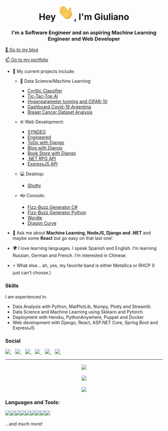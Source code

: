 
<h1 align="center">Hey <img src="Hi.gif" height="50px" />, I'm Giuliano</h1>
<h3 align="center">I'm a Software Engineer and an aspiring Machine Learning Engineer and Web Developer </h3>  
 
 
[📝 Go to my blog](https://www.giulianopertile.com)
   
  
[📫 Go to my portfolio](https://francofgp.github.io/) 

- 🔭 My current projects include:
  - 🧪 Data Science/Machine Learning:
    -  [Cyrillic Classifier](https://github.com/francofgp/Machine-Learning-Cyrillic-Classifier)
    -  [Tic-Tac-Toe AI](https://github.com/francofgp/Tic-Tac-Toe-Gym)
    -  [Hyperparameter tunning and CIFAR-10](https://github.com/francofgp/Hyperparameter-Tuning-and-CIFAR-10) 
    -  [Dashboard Covid-19 Argentina](https://github.com/francofgp/streamlit-Casos-Covid-19-Argentina)
    -  [Breast Cancer Dataset Analysis](https://github.com/francofgp/Breast-Cancer-Dataset-Analysis)

    
  - 🌐 Web Development:
     - [SYNDEO](https://github.com/francofgp/Syndeo)
     - [Engineered](https://github.com/francofgp/Engineered)
     - [ToDo with Django](https://github.com/francofgp/Todo-App-Web-Django)
     - [Blog with Django](https://github.com/francofgp/Blog-Django)
     - [Book Store with Django](https://github.com/francofgp/Book-Store-Django-Docker)
     - [.NET RPG API](https://github.com/francofgp/DotNet-RPG-API)
     - [ExpressJS API](https://github.com/francofgp/to-do-expressJS-api)
     
     
      
  - 💻 Desktop:
     - [Shutty](https://github.com/francofgp/shutty-a-shutdown-timer) 
      
  - 👓 Console:
     - [Fizz-Buzz Generator C#](https://github.com/francofgp/Fizz-Buzz-Generator)
     - [Fizz-Buzz Generator Python](https://github.com/francofgp/fizz-buzz-generator-python)
     - [Wordle](https://github.com/francofgp/wordle)
     - [Dragon Curve](https://github.com/francofgp/dragon-curve)
<!--  SQL 
- 🌱 Check out my [website](https://harsh-2420.github.io/) to learn more about me and my experience.

- 👯 I'm currently doing Ken Jee's 66 Day Challenge and learning deployment of ML models.
-->
- 💬 Ask me about **Machine Learning, NodeJS, Django and .NET** and maybe some **React** but go easy on that last one!

- 🌍 I love learning languages. I speak Spanish and English. I’m learning Russian, German and French. I’m interested in Chinese.

- ⚡ What else... ah, yes, my favorite band is either Metallica or RHCP (I just can't choose.)

### Skills
I am experienced in:
- Data Analysis with Python, MatPlotLib, Numpy, Plotly and Streamlit.
- Data Science and Machine Learning using  Sklearn and Pytorch
- Deployment with  Heroku, PythonAnywhere, Puppet and Docker
- Web development with Django, React, ASP.NET Core, Spring Boot and ExpressJS
<p align='center'>

  ### Social
  
  <a href="https://www.facebook.com/Francofgp/">
    <img src="https://img.shields.io/badge/Facebook-1877F2?style=for-the-badge&logo=facebook&logoColor=white" />
  </a>&nbsp;&nbsp;
  
  <a href="https://www.instagram.com/francofgp/">
    <img src="https://img.shields.io/badge/instagram-%23E4405F.svg?&style=for-the-badge&logo=instagram&logoColor=white" />        
  </a>&nbsp;&nbsp;
  
  <a href="https://twitter.com/francofgp">
    <img src="https://img.shields.io/badge/Twitter-1DA1F2?style=for-the-badge&logo=twitter&logoColor=white" />        
  </a>&nbsp;&nbsp;
  
  <a href="https://github.com/francofgp">
    <img src="https://img.shields.io/badge/GitHub-100000?style=for-the-badge&logo=github&logoColor=white" />        
  </a>&nbsp;&nbsp;
  
  <a href="https://www.linkedin.com/in/francofgp/">
    <img src="https://img.shields.io/badge/linkedin-%230077B5.svg?style=for-the-badge&logo=linkedin&logoColor=white" />        
  </a>&nbsp;&nbsp;
  
  <a href="mailto:giulianopertile@gmail.com">
    <img src="https://img.shields.io/badge/Gmail-D14836?style=for-the-badge&logo=gmail&logoColor=white" />        
  </a>&nbsp;&nbsp;
  
</p>


<hr />
<div align="center">
  <img align="center" src="https://github-readme-stats-kappa-sandy.vercel.app/api?username=francofgp&show_icons=true&theme=dracula&hide_border=true">
  <br/>
  <br/>
  <img align="center" src="http://github-readme-streak-stats.herokuapp.com?user=francofgp&theme=dracula&hide_border=true&date_format=M%20j%5B%2C%20Y%5D" />
  <br/>
  <br/>
  <img align="center" src="https://github-readme-stats-kappa-sandy.vercel.app/api/top-langs?username=francofgp&layout=compact&card_width=450&show_icons=true&theme=dracula&hide_border=true&langs_count=5" />
</div>
  
  
  
  
  
  
  
### Languages and Tools:
    

<!-- Python -->
<img align="left" src="https://img.shields.io/badge/Python-3776AB?style=for-the-badge&logo=python&logoColor=white" />        

<!-- C#-->
<img align="left" src="https://img.shields.io/badge/C%23-239120?style=for-the-badge&logo=c-sharp&logoColor=white" />

<!-- JavaScript -->
<img align="left" src="https://img.shields.io/badge/JavaScript-323330?style=for-the-badge&logo=javascript&logoColor=F7DF1E" />       

<!-- NodeJS -->
<img align="left" src="https://img.shields.io/badge/node.js-6DA55F?style=for-the-badge&logo=node.js&logoColor=white" />     

<!-- PyTorch -->
<img align="left" src="https://img.shields.io/badge/PyTorch-EE4C2C?style=for-the-badge&logo=PyTorch&logoColor=white" />    

<!-- scikit-learn -->
<img align="left" src="https://img.shields.io/badge/scikit--learn-%23F7931E.svg?style=for-the-badge&logo=scikit-learn&logoColor=white" />    

<!-- Django -->
<img align="left" src="https://img.shields.io/badge/Django-092E20?style=for-the-badge&logo=django&logoColor=white" />       

<!-- React -->
<img align="left" src="https://img.shields.io/badge/React-20232A?style=for-the-badge&logo=react&logoColor=61DAFB" />

<!-- .Net -->
<img align="left" src="https://img.shields.io/badge/.NET-5C2D91?style=for-the-badge&logo=.net&logoColor=white" />


<br>
<br>
...and much more!
